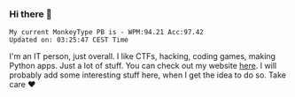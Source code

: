 ### Hi there 👋
<!-- PB START -->
```
My current MonkeyType PB is - WPM:94.21 Acc:97.42
Updated on: 03:25:47 CEST Time
```
<!-- PB END -->
I'm an IT person, just overall. I like CTFs, hacking, coding games, making Python apps. Just a lot of stuff.
You can check out my website [here](https://skill3472.github.io/).
I will probably add some interesting stuff here, when I get the idea to do so. Take care ❤️

